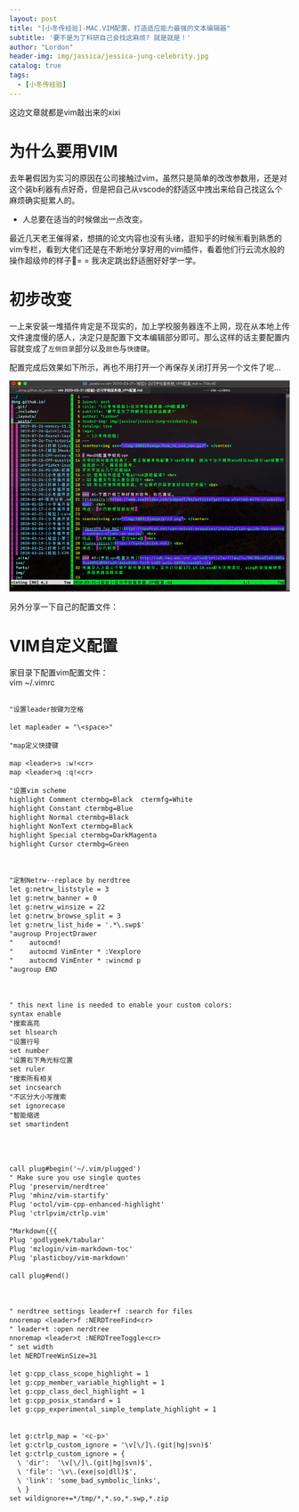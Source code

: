```yaml
---
layout: post
title: "[小冬传经验]-MAC.VIM配置，打造适应能力最强的文本编辑器"
subtitle: '要不是为了科研自己会找这麻烦? 就是就是！'
author: "Lordon"
header-img: img/jassica/jessica-jung-celebrity.jpg
catalog: true
tags:
  - [小冬传经验]
---
```

这边文章就都是vim敲出来的xixi

# 为什么要用VIM
去年暑假因为实习的原因在公司接触过vim，虽然只是简单的改改参数用，还是对这个装b利器有点好奇，但是把自己从vscode的舒适区中拽出来给自己找这么个麻烦确实挺累人的。<br>
- 人总要在适当的时候做出一点改变。

最近几天老王催得紧，想搞的论文内容也没有头绪，逛知乎的时候🈶️看到熟悉的vim专栏，看到大佬们还是在不断地分享好用的vim插件，看着他们行云流水般的操作超级帅的样子👀= = 我决定跳出舒适圈好好学一学。<br>

# 初步改变
一上来安装一堆插件肯定是不现实的，加上学校服务器连不上网，现在从本地上传文件速度慢的感人，决定只是配置下文本编辑部分即可。那么这样的话主要配置内容就变成了`左侧目录`部分以及`颜色`与`快捷键`。<br>

配置完成后效果如下所示，再也不用打开一个再保存关闭打开另一个文件了呢...
<center><img src="/img/200319image/vim.png"> </center>


另外分享一下自己的配置文件：

# VIM自定义配置

家目录下配置vim配置文件：<br>
vim ~/.vimrc
```

"设置leader按键为空格

let mapleader = "\<space>"

"map定义快捷键

map <leader>s :w!<cr>
map <leader>q :q!<cr> 

"设置vim scheme
highlight Comment ctermbg=Black  ctermfg=White
highlight Constant ctermbg=Blue
highlight Normal ctermbg=Black
highlight NonText ctermbg=Black
highlight Special ctermbg=DarkMagenta
highlight Cursor ctermbg=Green



"定制Netrw--replace by nerdtree
let g:netrw_liststyle = 3
let g:netrw_banner = 0
let g:netrw_winsize = 22
let g:netrw_browse_split = 3
let g:netrw_list_hide = '.*\.swp$'
"augroup ProjectDrawer
"    autocmd!
"    autocmd VimEnter * :Vexplore
"    autocmd VimEnter * :wincmd p
"augroup END



" this next line is needed to enable your custom colors:
syntax enable
"搜索高亮
set hlsearch
"设置行号
set number
"设置右下角光标位置
set ruler
"搜索所有相关
set incsearch
"不区分大小写搜索
set ignorecase
"智能缩进
set smartindent




call plug#begin('~/.vim/plugged')
" Make sure you use single quotes
Plug 'preservim/nerdtree'
Plug 'mhinz/vim-startify'
Plug 'octol/vim-cpp-enhanced-highlight'
Plug 'ctrlpvim/ctrlp.vim'

"Markdown{{{
Plug 'godlygeek/tabular'
Plug 'mzlogin/vim-markdown-toc'
Plug 'plasticboy/vim-markdown'

call plug#end()



" nerdtree settings leader+f :search for files
nnoremap <leader>f :NERDTreeFind<cr>
" leader+t :open nerdtree
nnoremap <leader>t :NERDTreeToggle<cr>
" set width
let NERDTreeWinSize=31

let g:cpp_class_scope_highlight = 1
let g:cpp_member_variable_highlight = 1
let g:cpp_class_decl_highlight = 1
let g:cpp_posix_standard = 1
let g:cpp_experimental_simple_template_highlight = 1


let g:ctrlp_map = '<c-p>'
let g:ctrlp_custom_ignore = '\v[\/]\.(git|hg|svn)$'
let g:ctrlp_custom_ignore = {
  \ 'dir':  '\v[\/]\.(git|hg|svn)$',
  \ 'file': '\v\.(exe|so|dll)$',
  \ 'link': 'some_bad_symbolic_links',
  \ }
set wildignore+=*/tmp/*,*.so,*.swp,*.zip 
```
